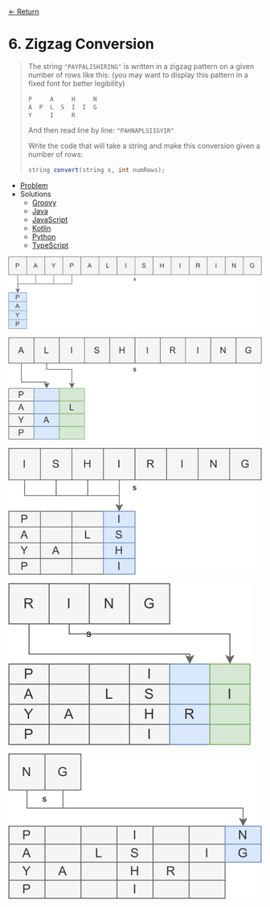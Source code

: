 [&larr; Return](https://hanggrian.github.io/grind-leetcode/)

# 6. Zigzag Conversion

> The string `"PAYPALISHIRING"` is written in a zigzag pattern on a given number
  of rows like this: (you may want to display this pattern in a fixed font for
  better legibility)
>
> ```
> P     A     H     N
> A  P  L  S  I  I  G
> Y     I     R
> ```
>
> And then read line by line: `"PAHNAPLSIIGYIR"`
>
> Write the code that will take a string and make this conversion given a number
  of rows:
>
> ```java
> string convert(string s, int numRows);
> ```

- [Problem](https://leetcode.com/problems/zigzag-conversion/)
- Solutions
  - [Groovy](https://github.com/hanggrian/grind-leetcode/blob/main/groovy/src/main/groovy/problems1_100/ZigzagConversion.groovy)
  - [Java](https://github.com/hanggrian/grind-leetcode/blob/main/java/src/main/java/problems1_100/ZigzagConversion.java)
  - [JavaScript](https://github.com/hanggrian/grind-leetcode/blob/main/javascript/src/problems1_100/zigzag-conversion.js)
  - [Kotlin](https://github.com/hanggrian/grind-leetcode/blob/main/kotlin/src/main/kotlin/problems1_100/ZigzagConversion.kt)
  - [Python](https://github.com/hanggrian/grind-leetcode/blob/main/python/src/problems1_100/zigzag_conversion.py)
  - [TypeScript](https://github.com/hanggrian/grind-leetcode/blob/main/typescript/src/problems1_100/zigzag-conversion.ts)

![](https://github.com/hanggrian/grind-leetcode/raw/assets/problems1_100/zigzag-conversion1.svg)

![](https://github.com/hanggrian/grind-leetcode/raw/assets/problems1_100/zigzag-conversion2.svg)

![](https://github.com/hanggrian/grind-leetcode/raw/assets/problems1_100/zigzag-conversion3.svg)

![](https://github.com/hanggrian/grind-leetcode/raw/assets/problems1_100/zigzag-conversion4.svg)

![](https://github.com/hanggrian/grind-leetcode/raw/assets/problems1_100/zigzag-conversion5.svg)
